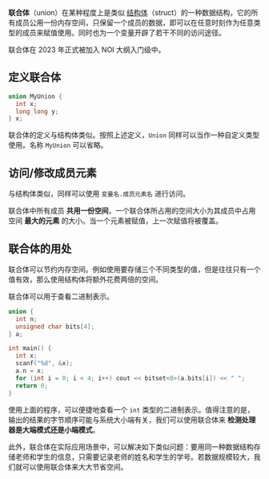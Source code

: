 **联合体**（union）在某种程度上是类似 [结构体](./struct.md)（struct）的一种数据结构，它的所有成员公用一份内存空间，只保留一个成员的数据，即可以在任意时刻作为任意类型的成员来赋值使用。同时也为一个变量开辟了若干不同的访问途径。

联合体在 2023 年正式被加入 NOI 大纲入门级中。

## 定义联合体

```cpp
union MyUnion {
  int x;
  long long y;
} x;
```

联合体的定义与结构体类似。按照上述定义，`Union` 同样可以当作一种自定义类型使用。名称 `MyUnion` 可以省略。

## 访问/修改成员元素

与结构体类似，同样可以使用 `变量名.成员元素名` 进行访问。

联合体中所有成员 **共用一份空间**，一个联合体所占用的空间大小为其成员中占用空间 **最大的元素** 的大小。当一个元素被赋值，上一次赋值将被覆盖。

## 联合体的用处

联合体可以节约内存空间。例如使用要存储三个不同类型的值，但是往往只有一个值有效，那么使用结构体将额外花费两倍的空间。

联合体可以用于查看二进制表示。

```cpp
union {
  int n;
  unsigned char bits[4];
} a;

int main() {
  int x;
  scanf("%d", &x);
  a.n = x;
  for (int i = 0; i < 4; i++) cout << bitset<8>(a.bits[i]) << " ";
  return 0;
}
```

使用上面的程序，可以便捷地查看一个 `int` 类型的二进制表示。值得注意的是，输出的结果的字节顺序可能与系统大小端有关，我们可以使用联合体来 **检测处理器是大端模式还是小端模式**。

此外，联合体在实际应用场景中，可以解决如下类似问题：要用同一种数据结构存储老师和学生的信息，只需要记录老师的姓名和学生的学号。若数据规模较大，我们就可以使用联合体来大大节省空间。